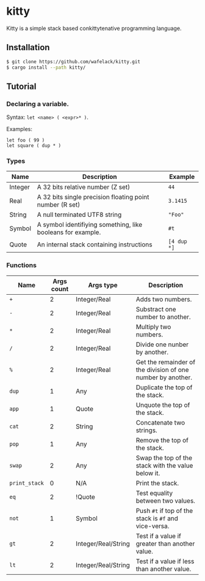 kitty
=====

Kitty is a simple stack based conkittytenative programming language.

Installation
------------

```bash
$ git clone https://github.com/wafelack/kitty.git
$ cargo install --path kitty/
```

Tutorial
--------

### Declaring a variable.

Syntax: `let <name> ( <expr>* )`.

Examples:
```
let foo ( 99 )
let square ( dup * )
```

### Types

| Name | Description | Example |
|------|-------------|---------|
| Integer | A 32 bits relative number (Z set) | `44` |
| Real | A 32 bits single precision floating point number (R set) | `3.1415` |
| String | A null terminated UTF8 string | `"Foo"` |
| Symbol | A symbol identifiying something, like booleans for example. | `#t` |
| Quote | An internal stack containing instructions | `[4 dup *]` |

### Functions

| Name | Args count | Args type | Description |
|------|------------|-----------|-------------|
| `+`  |      2     | Integer/Real | Adds two numbers. |
| `-`  |      2     | Integer/Real | Substract one number to another. |
| `*`  |      2     | Integer/Real | Multiply two numbers. |
| `/`  |      2     | Integer/Real | Divide one nunber by another. |
| `%`  |      2     | Integer/Real | Get the remainder of the division of one number by another. |
| `dup` | 1    | Any | Duplicate the top of the stack. |
| `app` | 1    | Quote | Unquote the top of the stack.  |
| `cat` |   2  | String | Concatenate two strings.    |
| `pop` |   1  | Any | Remove the top of the stack. |
| `swap` | 2 | Any | Swap the top of the stack with the value below it. |
| `print_stack` | 0 | N/A | Print the stack. |
| `eq`  | 2 | !Quote | Test equality between two values. |
| `not` | 1 | Symbol | Push `#t` if top of the stack is `#f` and vice-versa. |
| `gt`  | 2 | Integer/Real/String | Test if a value if greater than another value. |
| `lt`  | 2 | Integer/Real/String | Test if a value if less than another value. |
